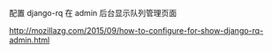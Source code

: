 
配置 django-rq 在 admin 后台显示队列管理页面

http://mozillazg.com/2015/09/how-to-configure-for-show-django-rq-admin.html
